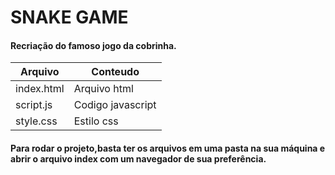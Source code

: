 #                            SNAKE GAME

#### Recriação do famoso jogo da cobrinha.

| Arquivo    | Conteudo          |
| ---------- | ----------------- |
| index.html | Arquivo html      |
| script.js  | Codigo javascript |
| style.css  | Estilo css        |

#### Para rodar o projeto,basta ter os arquivos em uma pasta na sua máquina e abrir o arquivo index com um navegador de sua preferência.

